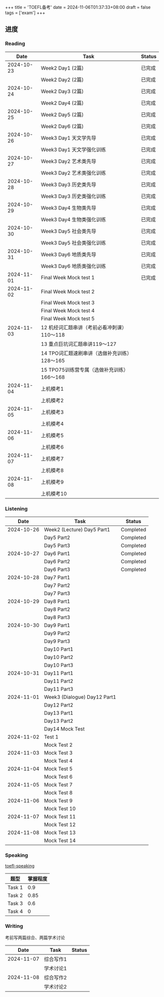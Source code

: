 +++
title = 'TOEFL备考'
date = 2024-11-06T01:37:33+08:00
draft = false
tags = ['exam']
+++

## 进度

### Reading

| Date       | Task                       | Status |
|------------|----------------------------|--------|
| 2024-10-23 | Week2 Day1 (2篇)           | 已完成 |
|            | Week2 Day2 (2篇)           | 已完成 |
| 2024-10-24 | Week2 Day3 (2篇)           | 已完成 |
|            | Week2 Day4 (2篇)           | 已完成 |
| 2024-10-25 | Week2 Day5 (2篇)           | 已完成 |
|            | Week2 Day6 (2篇)           | 已完成 |
| 2024-10-26 | Week3 Day1 天文学先导      | 已完成 |
|            | Week3 Day1 天文学强化训练   | 已完成 |
| 2024-10-27 | Week3 Day2 艺术类先导      | 已完成 |
|            | Week3 Day2 艺术类强化训练   | 已完成 |
| 2024-10-28 | Week3 Day3 历史类先导      | 已完成 |
|            | Week3 Day3 历史类强化训练   | 已完成 |
| 2024-10-29 | Week3 Day4 生物类先导      | 已完成 |
|            | Week3 Day4 生物类强化训练   | 已完成 |
| 2024-10-30 | Week3 Day5 社会类先导      | 已完成 |
|            | Week3 Day5 社会类强化训练   | 已完成 |
| 2024-10-31 | Week3 Day6 地质类先导      | 已完成 |
|            | Week3 Day6 地质类强化训练   | 已完成 |
| 2024-11-01 | Final Week Mock test 1     | 已完成 |
| 2024-11-02 | Final Week Mock test 2      |        |
|            | Final Week Mock test 3        |        |
|            | Final Week Mock test 4   |        |
|            | Final Week Mock test 5      |        |
| 2024-11-03 | 12 机经词汇题串讲（考前必看冲刺课）110～118   |        |
|            | 13 重点巨坑词汇题串讲119～127     |        |
|            | 14 TPO词汇题速刷串讲（选做补充训练）128～165  |        |
|            | 15 TPO75训练营专属（选做补充训练）166～168 |        |
| 2024-11-04 | 上机模考1      |        |
|            | 上机模考2  |        |
| 2024-11-05 | 上机模考3 |        |
|            | 上机模考4 |        |
| 2024-11-06 | 上机模考5 |        |
|            | 上机模考6  |        |
| 2024-11-07 | 上机模考7 |        |
|            | 上机模考8 |        |
| 2024-11-08 | 上机模考9   |        |
|            | 上机模考10    |        |

### Listening

| Date       | Task                         | Status    |
|------------|------------------------------|-----------|
| 2024-10-26 | Week2 (Lecture) Day5 Part1   | Completed |
|            | Day5 Part2                   | Completed |
|            | Day5 Part3                   | Completed |
| 2024-10-27 | Day6 Part1                   | Completed |
|            | Day6 Part2                   | Completed |
|            | Day6 Part3                   | Completed |
| 2024-10-28 | Day7 Part1                   |           |
|            | Day7 Part2                   |           |
|            | Day7 Part3                   |           |
| 2024-10-29 | Day8 Part1                   |           |
|            | Day8 Part2                   |           |
|            | Day8 Part3                   |           |
| 2024-10-30 | Day9 Part1                   |           |
|            | Day9 Part2                   |           |
|            | Day9 Part3                   |           |
|            | Day10 Part1                  |           |
|            | Day10 Part2                  |           |
|            | Day10 Part3                  |           |
| 2024-10-31 | Day11 Part1                  |           |
|            | Day11 Part2                  |           |
|            | Day11 Part3                  |           |
| 2024-11-01 | Week3 (Dialogue) Day12 Part1 |           |
|            | Day12 Part2                  |           |
|            | Day13 Part1                  |           |
|            | Day13 Part2                  |           |
|            | Day14 Mock Test              |           |
| 2024-11-02 | Test 1         |           |
|            | Mock Test 2         |           |
| 2024-11-03 | Mock Test 3         |           |
|            | Mock Test 4         |           |
| 2024-11-04 | Mock Test 5         |           |
|            | Mock Test 6         |           |
| 2024-11-05 | Mock Test 7         |           |
|            | Mock Test 8         |           |
| 2024-11-06 | Mock Test 9         |           |
|            | Mock Test 10        |           |
| 2024-11-07 | Mock Test 11   |           |
|            | Mock Test 12   |           |
| 2024-11-08 | Mock Test 13   |           |
|            | Mock Test 14   |           |

### Speaking

[toefl-speaking](/toefl-speaking)

| 题型 | 掌握程度 |
| --- | --- |
| Task 1 | 0.9 |
| Task 2 | 0.85 |
| Task 3 | 0.6 |
| Task 4 | 0 |

### Writing

考前写两篇综合、两篇学术讨论

| Date   | Task    | Status    |
| --- | --- | --- |
| 2024-11-07 | 综合写作1 |     |
|            | 学术讨论1 |     |
| 2024-11-08 | 综合写作2 |      |
|           | 学术讨论2 |     |